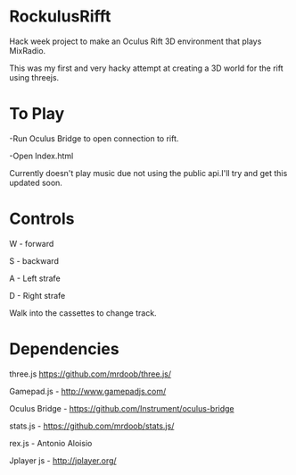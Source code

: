 RockulusRifft
=============

Hack week project to make an Oculus Rift 3D environment that plays MixRadio.

This was my first and very hacky attempt at creating a 3D world for the rift using threejs.

To Play
=======

-Run Oculus Bridge to open connection to rift.

-Open Index.html

Currently doesn't play music due not using the public api.I'll try and get this updated soon.

Controls
========
W - forward

S - backward

A - Left strafe

D - Right strafe

Walk into the cassettes to change track.

Dependencies 
============
three.js  https://github.com/mrdoob/three.js/

Gamepad.js - http://www.gamepadjs.com/

Oculus Bridge - https://github.com/Instrument/oculus-bridge

stats.js - https://github.com/mrdoob/stats.js/

rex.js - Antonio Aloisio

Jplayer js - http://jplayer.org/
